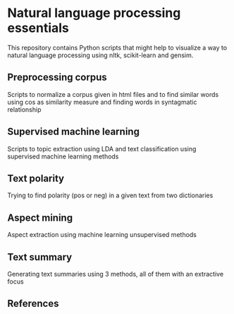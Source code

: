 # Natural language processing essentials
This repository contains Python scripts that might help to visualize a way to natural language processing using nltk, scikit-learn and gensim.

## Preprocessing corpus
Scripts to normalize a corpus given in html files and to find similar words using cos as similarity measure and finding words in syntagmatic relationship

## Supervised machine learning
Scripts to topic extraction using LDA and text classification using supervised machine learning methods

## Text polarity
Trying to find polarity (pos or neg) in a given text from two dictionaries

## Aspect mining
Aspect extraction using machine learning unsupervised methods

## Text summary
Generating text summaries using 3 methods, all of them with an extractive focus

## References
